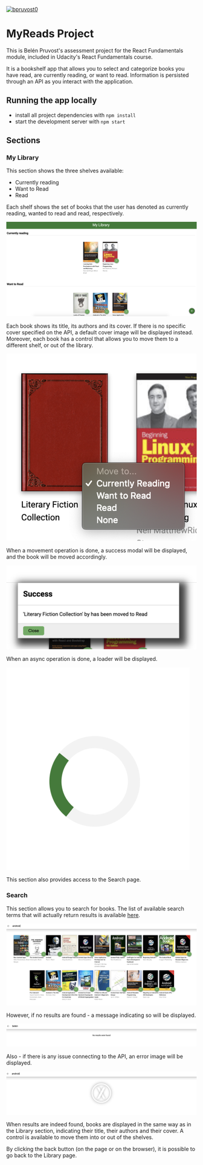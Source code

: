 [![bpruvost0](https://circleci.com/gh/bpruvost0/reactnd-project-myreads.svg?style=shield)](https://circleci.com/gh/bpruvost0/reactnd-project-myreads)


# MyReads Project

This is Belén Pruvost's assessment project for the React Fundamentals module, included in Udacity's React Fundamentals course.

It is a bookshelf app that allows you to select and categorize books you have read, are currently reading, or want to read.
Information is persisted through an API as you interact with the application.

## Running the app locally

- install all project dependencies with `npm install`
- start the development server with `npm start`

## Sections

### My Library

This section shows the three shelves available:

- Currently reading
- Want to Read
- Read

Each shelf shows the set of books that the user has denoted as currently reading, wanted to read and read, respectively.

![my library](images/my-library.png)

Each book shows its title, its authors and its cover. If there is no specific cover specified on the API, a default cover image will be displayed instead.
Moreover, each book has a control that allows you to move them to a different shelf, or out of the library.

![book](images/book-control.png)

When a movement operation is done, a success modal will be displayed, and the book will be moved accordingly.

![modal](images/success-modal.png)

When an async operation is done, a loader will be displayed.

![loader](images/loader.png)

This section also provides access to the Search page.

### Search

This section allows you to search for books. The list of available search terms that will actually return results is available [here](SEARCH_TERMS.md).

![search](images/search.png)

However, if no results are found - a message indicating so will be displayed.

![no results](images/no-results.png)

Also - if there is any issue connecting to the API, an error image will be displayed.

![error](images/error.png)

When results are indeed found, books are displayed in the same way as in the Library section, indicating their title, their authors and their cover. A control is available to move them into or out of the shelves.

By clicking the back button (on the page or on the browser), it is possible to go back to the Library page.
